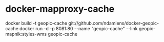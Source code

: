 # docker-mapproxy-cache

docker build -t geopic-cache git://github.com/ndamiens/docker-geopic-cache
docker run -d -p 8081:80 --name "geopic-cache" --link geopic-mapnik:styles-wms geopic-cache
